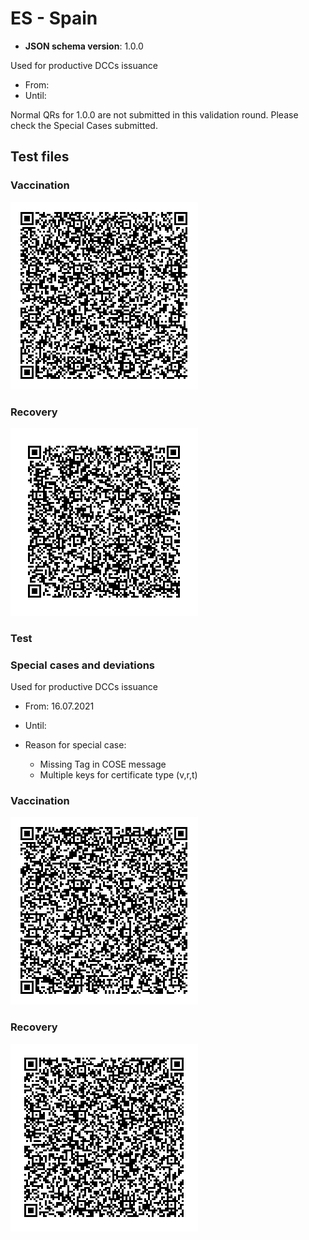 # ES - Spain

* **JSON schema version**: 1.0.0

Used for productive DCCs issuance
* From: 
* Until:

Normal QRs for 1.0.0 are not submitted in this validation round. Please check the Special Cases submitted.

## Test files

### Vaccination
![VAC](VAC.png)

### Recovery
![REC](REC.png)

### Test

### Special cases and deviations

Used for productive DCCs issuance
* From: 16.07.2021
* Until: 

* Reason for special case:
    * Missing Tag in COSE message 
    * Multiple keys for certificate type (v,r,t)


### Vaccination

![TEST_NAAT_2](specialcases/VAC_2.png) 
### Recovery

![TEST_NAAT_2](specialcases/REC_2.png) 